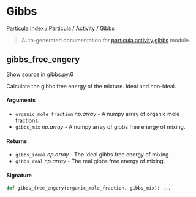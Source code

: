 # Gibbs

[Particula Index](../../README.md#particula-index) / [Particula](../index.md#particula) / [Activity](./index.md#activity) / Gibbs

> Auto-generated documentation for [particula.activity.gibbs](../../../../particula/activity/gibbs.py) module.

## gibbs_free_engery

[Show source in gibbs.py:6](../../../../particula/activity/gibbs.py#L6)

Calculate the gibbs free energy of the mixture. Ideal and non-ideal.

#### Arguments

- `organic_mole_fraction` *np.array* - A numpy array of organic mole fractions.
- `gibbs_mix` *np.array* - A numpy array of gibbs free energy of mixing.

#### Returns

- `gibbs_ideal` *np.array* - The ideal gibbs free energy of mixing.
- `gibbs_real` *np.array* - The real gibbs free energy of mixing.

#### Signature

```python
def gibbs_free_engery(organic_mole_fraction, gibbs_mix): ...
```
